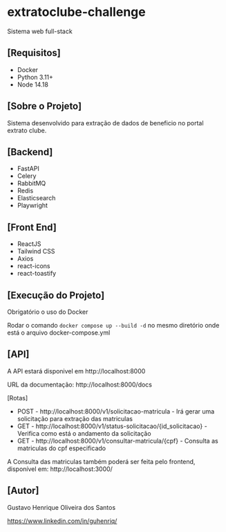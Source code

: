 # extratoclube-challenge
Sistema web full-stack

## [Requisitos]
* Docker
* Python 3.11+
* Node 14.18

## [Sobre o Projeto]
Sistema desenvolvido para extração de dados de beneficio no portal extrato clube.

## [Backend]
* FastAPI 
* Celery 
* RabbitMQ 
* Redis 
* Elasticsearch 
* Playwright 

## [Front End]
* ReactJS
* Tailwind CSS 
* Axios 
* react-icons
* react-toastify

## [Execução do Projeto]
Obrigatório o uso do Docker

Rodar o comando ```docker compose up --build -d``` no mesmo diretório onde está o arquivo docker-compose.yml

## [API]
A API estará disponivel em http://localhost:8000

URL da documentação: http://localhost:8000/docs

[Rotas]
  *  POST - http://localhost:8000/v1/solicitacao-matricula - Irá gerar uma solicitação para extração das matriculas
  *  GET - http://localhost:8000/v1/status-solicitacao/{id_solicitacao} - Verifica como está o andamento da solicitação
  *  GET - http://localhost:8000/v1/consultar-matricula/{cpf} - Consulta as matriculas do cpf especificado

A Consulta das matriculas também poderá ser feita pelo frontend, disponível em: http://localhost:3000/

## [Autor]
Gustavo Henrique Oliveira dos Santos

https://www.linkedin.com/in/guhenriq/






